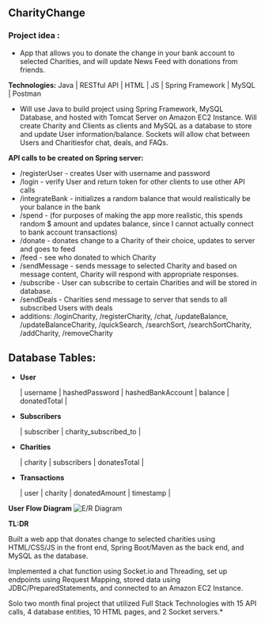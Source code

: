 ## CharityChange

### Project idea : ###  
- App that allows you to donate the change in your bank account to selected Charities, and will update News Feed with donations from friends.

**Technologies:** Java | RESTful API | HTML | JS | Spring Framework | MySQL | Postman

  - Will use Java to build project using Spring Framework, MySQL Database, and hosted with Tomcat Server on Amazon EC2 Instance. Will create Charity and Clients as clients and MySQL as a database to store and update User information/balance. Sockets will allow chat between Users and Charitiesfor chat, deals, and FAQs.

**API calls to be created on Spring server:**
  - /registerUser - creates User with username and password
  - /login - verify User and return token for other clients to use other API calls
  - /integrateBank - initializes a random balance that would realistically be your balance in the bank
  - /spend - (for purposes of making the app more realistic, this spends random $ amount and updates balance, since I cannot actually connect to bank account transactions)
  - /donate - donates change to a Charity of their choice, updates to server and goes to feed
  - /feed - see who donated to which Charity
  - /sendMessage - sends message to selected Charity and based on message content, Charity will respond with appropriate responses.
  - /subscribe - User can subscribe to certain Charities and will be stored in database.
  - /sendDeals - Charities send message to server that sends to all subscribed Users with deals
  - additions: /loginCharity, /registerCharity, /chat, /updateBalance, /updateBalanceCharity, /quickSearch, /searchSort, /searchSortCharity, /addCharity, /removeCharity

## Database Tables: ##

- **User**

  | username | hashedPassword | hashedBankAccount | balance | donatedTotal |

- **Subscribers**

  | subscriber | charity\_subscribed\_to |

- **Charities**

  | charity | subscribers | donatesTotal |

- **Transactions**

  | user | charity | donatedAmount | timestamp |



**User Flow Diagram**
![E/R Diagram](https://drive.google.com/uc?export=view&id=1Bh66YANxP4inWUcHvDlScWzcxLgu804E)


**TL:DR**

Built a web app that donates change to selected charities using HTML/CSS/JS in the front end, Spring Boot/Maven as the back end, and MySQL as the database.

Implemented a chat function using Socket.io and Threading, set up endpoints using Request Mapping, stored data using JDBC/PreparedStatements, and connected to an Amazon EC2 Instance.

Solo two month final project that utilized Full Stack Technologies with 15 API calls, 4 database entities, 10 HTML pages, and 2 Socket servers.*
